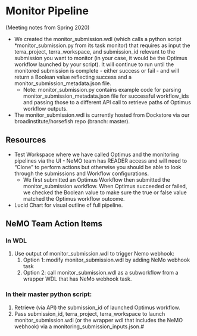 # Monitor Pipeline

(Meeting notes from Spring 2020)

* We created the monitor_submission.wdl (which calls a python script *monitor_submission.py from its task monitor) that requires as input the terra_project, terra_workspace, and submission_id relevant to the submission you want to monitor (in your case, it would be the Optimus workflow launched by your script). It will continue to run until the monitored submission is complete - either success or fail - and will return a Boolean value reflecting success and a monitor_submission_metadata.json file.
    * Note: monitor_submission.py contains example code for parsing monitor_submission_metadata.json file for successful workflow_ids and passing those to a different API call to retrieve paths of Optimus workflow outputs.
* The monitor_submission.wdl is currently hosted from Dockstore via our broadinstitute/horsefish repo (branch: master).

## Resources

* Test Workspace where we have called Optimus and the monitoring pipelines via the UI - NeMO team has READER access and will need to “Clone” to perform actions but otherwise you should be able to look through the submissions and Workflow configurations.
    * We first submitted an Optimus Workflow then submitted the             monitor_submission workflow. When Optimus succeeded or failed, we checked the Boolean value to make sure the true or false value matched the Optimus workflow outcome.
* Lucid Chart for visual outline of full pipeline.

## NeMO Team Action Items

### In WDL

1. Use output of monitor_submission.wdl to trigger Nemo webhook:
    1. Option 1: modify monitor_submission.wdl by adding NeMo webhook task
    2. Option 2: call monitor_submission.wdl as a subworkflow from a wrapper WDL that has NeMo webhook task.

### In their master python script:

1. Retrieve (via API) the submission_id of launched Optimus workflow.
2. Pass submission_id, terra_project, terra_workspace to launch monitor_submission.wdl (or the wrapper wdl that includes the NeMO webhook) via a monitoring_submission_inputs.json.#